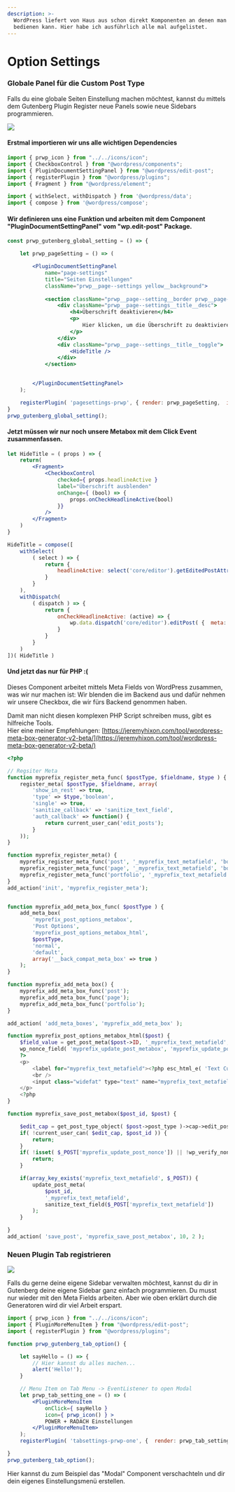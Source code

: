 ```yaml
---
description: >-
  WordPress liefert von Haus aus schon direkt Komponenten an denen man sich
  bedienen kann. Hier habe ich ausführlich alle mal aufgelistet.
---
```


# Option Settings

### Globale Panel für die Custom Post Type

Falls du eine globale Seiten Einstellung machen möchtest, kannst du mittels dem Gutenberg Plugin Register neue Panels sowie neue Sidebars programmieren. 

![](../.gitbook/assets/bildschirmfoto-2019-08-26-um-15.36.42.png)

#### Erstmal importieren wir uns alle wichtigen Dependencies 

```javascript
import { prwp_icon } from "../../icons/icon";
import { CheckboxControl } from "@wordpress/components";
import { PluginDocumentSettingPanel } from "@wordpress/edit-post"; 
import { registerPlugin } from "@wordpress/plugins";
import { Fragment } from "@wordpress/element";

import { withSelect, withDispatch } from '@wordpress/data';
import { compose } from '@wordpress/compose';
```

#### Wir definieren uns eine Funktion und arbeiten mit dem Component "PluginDocumentSettingPanel" vom "wp.edit-post" Package.

```jsx
const prwp_gutenberg_global_setting = () => {

    let prwp_pageSetting = () => (

        <PluginDocumentSettingPanel
            name="page-settings"
            title="Seiten Einstellungen"
            className="prwp__page--settings yellow__background">
            
            <section className="prwp__page--setting__border prwp__page--settings__title">
                <div className="prwp__page--settings__title__desc">
                    <h4>Überschrift deaktivieren</h4>
                    <p>
                        Hier klicken, um die Überschrift zu deaktivieren.
                    </p>
                </div>
                <div className="prwp__page--settings__title__toggle">
                    <HideTitle />
                </div>
            </section>

    
        </PluginDocumentSettingPanel>
    );

    registerPlugin( 'pagesettings-prwp', { render: prwp_pageSetting,  icon: prwp_icon } );
}
prwp_gutenberg_global_setting();
```

#### Jetzt müssen wir nur noch unsere Metabox mit dem Click Event zusammenfassen.

```jsx
let HideTitle = ( props ) => {    
    return(
        <Fragment>
            <CheckboxControl
                checked={ props.headlineActive }
                label="Überschrift ausblenden"
                onChange={ (bool) => { 
                    props.onCheckHeadlineActive(bool)
                }}
            />
        </Fragment>
    )
}

HideTitle = compose([
    withSelect(
        ( select ) => {
            return {
                headlineActive: select('core/editor').getEditedPostAttribute('meta')['_myprefix_text_metafield']
            }
        }
    ), 
    withDispatch(
        ( dispatch ) => {
            return {
                onCheckHeadlineActive: (active) => {
                    wp.data.dispatch('core/editor').editPost( {  meta: { _myprefix_text_metafield: active  }  } )
                }
            }
        }
    )
])( HideTitle )
```

#### Und jetzt das nur für PHP :\( 

Dieses Component arbeitet mittels Meta Fields von WordPress zusammen, was wir nur machen ist: Wir blenden die im Backend aus und dafür nehmen wir unsere Checkbox, die wir fürs Backend genommen haben.  

Damit man nicht diesen komplexen PHP Script schreiben muss, gibt es hilfreiche Tools.   
Hier eine meiner Empfehlungen: [https://jeremyhixon.com/tool/wordpress-meta-box-generator-v2-beta/](https://jeremyhixon.com/tool/wordpress-meta-box-generator-v2-beta/) 

```php
<?php

// Regsiter Meta
function myprefix_register_meta_func( $postType, $fieldname, $type ) {
    register_meta( $postType, $fieldname, array(
        'show_in_rest' => true,
        'type' => $type,'boolean',
        'single' => true,
        'sanitize_callback' => 'sanitize_text_field',
        'auth_callback' => function() { 
            return current_user_can('edit_posts');
        }
    ));
}

function myprefix_register_meta() {
    myprefix_register_meta_func('post', '_myprefix_text_metafield', 'boolean'); 
    myprefix_register_meta_func('page', '_myprefix_text_metafield', 'boolean'); 
    myprefix_register_meta_func('portfolio', '_myprefix_text_metafield', 'boolean'); 
}
add_action('init', 'myprefix_register_meta');


function myprefix_add_meta_box_func( $postType ) {
    add_meta_box( 
        'myprefix_post_options_metabox', 
        'Post Options', 
        'myprefix_post_options_metabox_html', 
        $postType, 
        'normal', 
        'default',
        array('__back_compat_meta_box' => true )
    );
}

function myprefix_add_meta_box() {
    myprefix_add_meta_box_func('post');
    myprefix_add_meta_box_func('page');
    myprefix_add_meta_box_func('portfolio');
}

add_action( 'add_meta_boxes', 'myprefix_add_meta_box' );

function myprefix_post_options_metabox_html($post) {
    $field_value = get_post_meta($post->ID, '_myprefix_text_metafield', true);
    wp_nonce_field( 'myprefix_update_post_metabox', 'myprefix_update_post_nonce' );
    ?>
    <p>
        <label for="myprefix_text_metafield"><?php esc_html_e( 'Text Custom Field', 'textdomain' ); ?></label>
        <br />
        <input class="widefat" type="text" name="myprefix_text_metafield" id="myprefix_text_metafield" value="<?php echo esc_attr( $field_value ); ?>" />
    </p>
    <?php
}

function myprefix_save_post_metabox($post_id, $post) {

    $edit_cap = get_post_type_object( $post->post_type )->cap->edit_post;
    if( !current_user_can( $edit_cap, $post_id )) {
        return;
    }
    if( !isset( $_POST['myprefix_update_post_nonce']) || !wp_verify_nonce( $_POST['myprefix_update_post_nonce'], 'myprefix_update_post_metabox' )) {
        return;
    }

    if(array_key_exists('myprefix_text_metafield', $_POST)) {
        update_post_meta( 
            $post_id, 
            '_myprefix_text_metafield', 
            sanitize_text_field($_POST['myprefix_text_metafield'])
        );
    }

}
add_action( 'save_post', 'myprefix_save_post_metabox', 10, 2 );
```

### Neuen Plugin Tab registrieren 

![](../.gitbook/assets/bildschirmfoto-2019-08-26-um-15.53.24.png)

Falls du gerne deine eigene Sidebar verwalten möchtest, kannst du dir in Gutenberg deine eigene Sidebar ganz einfach programmieren. Du musst nur wieder mit den Meta Fields arbeiten. Aber wie oben erklärt durch die Generatoren wird dir viel Arbeit erspart.  

```jsx
import { prwp_icon } from "../../icons/icon";
import { PluginMoreMenuItem } from "@wordpress/edit-post"; 
import { registerPlugin } from "@wordpress/plugins";

function prwp_gutenberg_tab_option() {

    let sayHello = () => {
        // Hier kannst du alles machen...
        alert('Hello!');
    }

    // Menu Item on Tab Menu -> EventListener to open Modal
    let prwp_tab_setting_one = () => (
        <PluginMoreMenuItem  
            onClick={ sayHello }
            icon={ prwp_icon() } >
            POWER + RADACH Einstellungen
        </PluginMoreMenuItem>
    );
    registerPlugin( 'tabsettings-prwp-one', {  render: prwp_tab_setting_one, icon: prwp_icon } );

}
prwp_gutenberg_tab_option();
```

Hier kannst du zum Beispiel das "Modal" Component verschachteln und dir dein eigenes Einstellungsmenü erstellen.    

